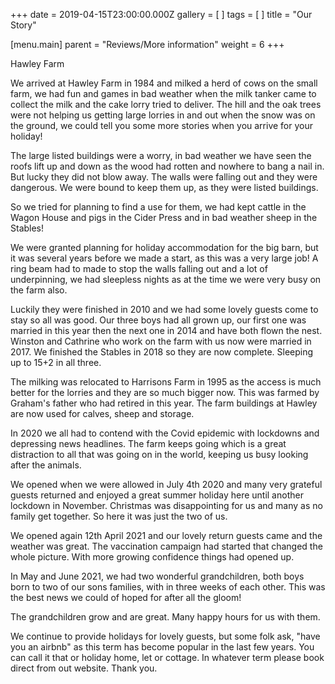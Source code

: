 +++
date = 2019-04-15T23:00:00.000Z
gallery = [ ]
tags = [ ]
title = "Our Story"

[menu.main]
parent = "Reviews/More information"
weight = 6
+++

Hawley Farm

We arrived at Hawley Farm in 1984 and milked a herd of cows on the small farm, we had fun and games in bad weather when the milk tanker came to collect the milk and the cake lorry tried to deliver. The hill and the oak trees were not helping us getting large lorries in and out when the snow was on the ground, we could tell you some more stories when you arrive for your holiday!

The large listed buildings were a worry, in bad weather we have seen the roofs lift up and down as the wood had rotten and nowhere to bang a nail in. But lucky they did not blow away. The walls were falling out and they were dangerous. We were bound to keep them up, as they were listed buildings.

So we tried for planning to find a use for them, we had kept cattle in the Wagon House and pigs in the Cider Press and in bad weather sheep in the Stables!

We were granted planning for holiday accommodation for the big barn, but it was several years before we made a start, as this was a very large job! A ring beam had to made to stop the walls falling out and a lot of underpinning, we had sleepless nights as at the time  we were very busy on the farm also.

Luckily they were finished in 2010 and we had some lovely guests come to stay so all was good. Our three boys had all grown up, our first one was married in this year then the next one in 2014 and have both flown the nest. Winston and Cathrine who work on the farm with us now were married in 2017. We finished the Stables in 2018 so they are now complete. Sleeping up to 15+2 in all three.

The milking was relocated to Harrisons Farm in 1995 as the access is much better for the lorries and they are so much bigger now. This was farmed by Graham's father who had retired in this year. The farm buildings at Hawley are now used for calves, sheep and storage.

In 2020 we all had to contend with the Covid epidemic with lockdowns and depressing news headlines. The farm keeps going which is a great distraction to all that was going on in the world, keeping us busy looking after the animals.

We opened when we were allowed in July 4th 2020 and many very grateful guests returned and enjoyed a great summer holiday here until another lockdown in November. Christmas was disappointing for us and many as no family get together. So here it was just the two of us.

We opened again 12th April 2021 and our lovely return guests came and the weather was great. The vaccination campaign had started that changed the whole picture. With more growing confidence things had opened up.

In May and June 2021, we had two wonderful grandchildren, both boys born to two of our sons families, with in three weeks of each other. This was the best news we could of hoped for after all the gloom!

The grandchildren grow and are great. Many happy hours for us with them.

We continue to provide holidays for lovely guests, but some folk ask, "have you an airbnb" as this term has become popular in the last few years. You can call it that or holiday home, let or cottage. In whatever term please book direct from out website. Thank you. 
